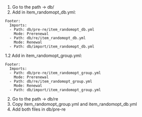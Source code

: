 1. Go to the path -> db/
2. Add in item_randomopt_db.yml:

```
Footer:
  Imports:
  - Path: db/pre-re/item_randomopt_db.yml
    Mode: Prerenewal
  - Path: db/re/item_randomopt_db.yml
    Mode: Renewal
  - Path: db/import/item_randomopt_db.yml
```
1.2 Add in item_randomopt_group.yml:
```
Footer:
  Imports:
  - Path: db/pre-re/item_randomopt_group.yml
    Mode: Prerenewal
  - Path: db/re/item_randomopt_group.yml
    Mode: Renewal
  - Path: db/import/item_randomopt_group.yml
```
2. Go to the path -> db/re
3. Copy item_randomopt_group.yml and item_randomopt_db.yml
4. Add both files in db/pre-re
